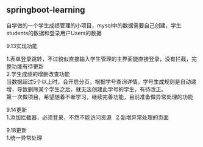 ## springboot-learning   

自学做的一个学生成绩管理的小项目，mysql中的数据需要自己创建，学生students的数据和登录用户Users的数据    

9.13实现功能  
  
1.表单登录跳转，不过貌似直接输入学生管理的主界面能直接登录，没有拦截，完整功能有待更新  
2.学生成绩的增删改查功能  
  当数据超过5个以上时，会开启分页，根据学号查询详情，学号生成规则是自动递增，导致删除某个学生之后，就无法创建此学号的学生，有待改正。  
第一次做项目，希望随着不断学习，继续完善功能，目前准备做异常处理的功能  
   
9.14更新  
1.添加拦截器，必须登录，不然不能访问资源  
2.新增异常处理的页面  
  
9.18更新    
1.统一异常处理
